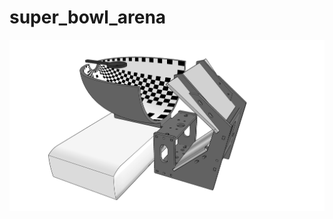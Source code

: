 # super_bowl_arena

![bowl_arena](https://github.com/borstlab/super_bowl_arena/blob/main/Bowl_Arena%20side.png?raw=true)
